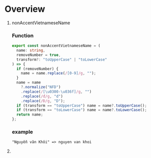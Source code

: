 # Overview 

1. nonAccentVietnameseName

    ### Function
  
    ``` ts
    export const nonAccentVietnameseName = (
      name: string,
      removeNumber = true,
      transform?: "toUpperCase" | "toLowerCase"
    ) => {
      if (removeNumber) {
        name = name.replace(/[0-9]/g, "");
      }
      name = name
        ?.normalize("NFD")
        .replace(/[\u0300-\u036f]/g, "")
        .replace(/đ/g, "d")
        .replace(/Đ/g, "D");
      if (transform == "toUpperCase") name = name?.toUpperCase();
      if (transform == "toLowerCase") name = name?.toLowerCase();
      return name;
    };
    ```

    ### example

    ```
    "Nguyễn văn Khôi" => nguyen van khoi
    ```

2. 
